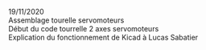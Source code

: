 19/11/2020
<br/>
Assemblage tourelle servomoteurs <br/>
Début du code tourrelle 2 axes servomoteurs<br/>
Explication du fonctionnement de Kicad à Lucas Sabatier<br/>
